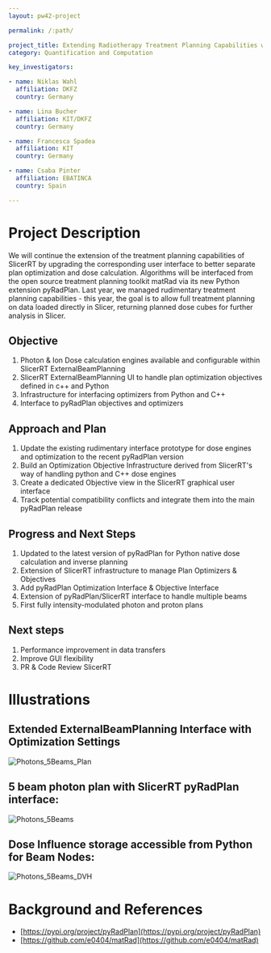 ```yaml
---
layout: pw42-project

permalink: /:path/

project_title: Extending Radiotherapy Treatment Planning Capabilities within SlicerRT
category: Quantification and Computation

key_investigators:

- name: Niklas Wahl
  affiliation: DKFZ
  country: Germany

- name: Lina Bucher
  affiliation: KIT/DKFZ
  country: Germany

- name: Francesca Spadea
  affiliation: KIT
  country: Germany

- name: Csaba Pinter
  affiliation: EBATINCA
  country: Spain

---
```


# Project Description

<!-- Add a short paragraph describing the project. -->


We will continue the extension of the treatment planning capabilities of SlicerRT by upgrading the corresponding user interface to better separate plan optimization and dose calculation. Algorithms will be interfaced from the open source treatment planning toolkit matRad via its new Python extension pyRadPlan.
Last year, we managed rudimentary treatment planning capabilities - this year, the goal is to allow full treatment planning on data loaded directly in Slicer, returning planned dose cubes for further analysis in Slicer.




## Objective

<!-- Describe here WHAT you would like to achieve (what you will have as end result). -->


1. Photon & Ion Dose calculation engines available and configurable within SlicerRT ExternalBeamPlanning
2. SlicerRT ExternalBeamPlanning UI to handle plan optimization objectives defined in c++ and Python
3. Infrastructure for interfacing optimizers from Python and C++
4. Interface to pyRadPlan objectives and optimizers



## Approach and Plan

<!-- Describe here HOW you would like to achieve the objectives stated above. -->


1. Update the existing rudimentary interface prototype for dose engines and optimization to the recent pyRadPlan version
2. Build an Optimization Objective Infrastructure derived from SlicerRT's way of handling python and C++ dose engines
3. Create a dedicated Objective view in the SlicerRT graphical user interface
4. Track potential compatibility conflicts and integrate them into the main pyRadPlan release




## Progress and Next Steps

1. Updated to the latest version of pyRadPlan for Python native dose calculation and inverse planning
2. Extension of SlicerRT infrastructure to manage Plan Optimizers & Objectives
3. Add pyRadPlan Optimization Interface & Objective Interface
4. Extension of pyRadPlan/SlicerRT interface to handle multiple beams
5. First fully intensity-modulated photon and proton plans

## Next steps
1. Performance improvement in data transfers
2. Improve GUI flexibility
3. PR & Code Review SlicerRT

# Illustrations

<!-- Add pictures and links to videos that demonstrate what has been accomplished. -->
## Extended ExternalBeamPlanning Interface with Optimization Settings
![Photons_5Beams_Plan](https://github.com/user-attachments/assets/25df44e6-0e2b-4972-9958-7305172993d3)

## 5 beam photon plan with SlicerRT pyRadPlan interface:
![Photons_5Beams](https://github.com/user-attachments/assets/4bc2bd58-83ca-433c-8669-51a6937af3e2)

## Dose Influence storage accessible from Python for Beam Nodes:
![Photons_5Beams_DVH](https://github.com/user-attachments/assets/8195eb7d-c6cc-4498-90a1-1f7a4439181e)

# Background and References

<!-- If you developed any software, include link to the source code repository.
     If possible, also add links to sample data, and to any relevant publications. -->


- [https://pypi.org/project/pyRadPlan](https://pypi.org/project/pyRadPlan)
- [https://github.com/e0404/matRad](https://github.com/e0404/matRad)
